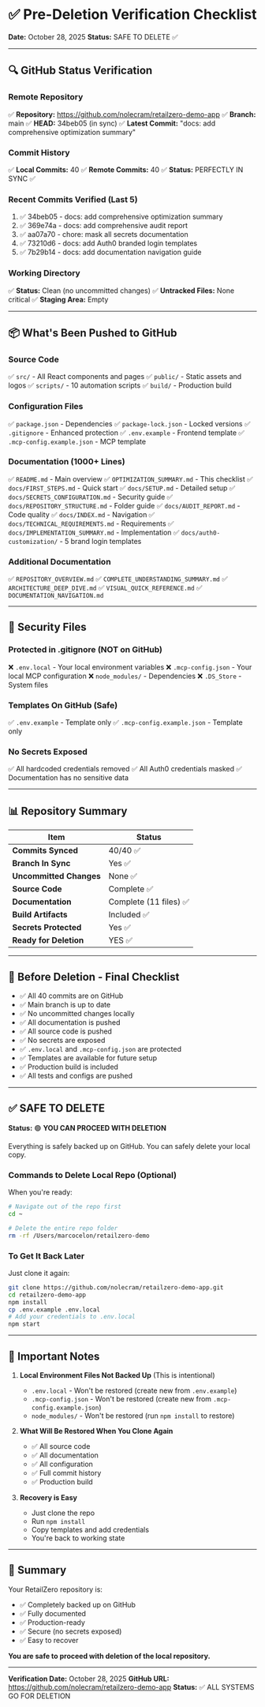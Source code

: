 # ✅ Pre-Deletion Verification Checklist

**Date:** October 28, 2025
**Status:** SAFE TO DELETE ✅

---

## 🔍 GitHub Status Verification

### Remote Repository
✅ **Repository:** https://github.com/nolecram/retailzero-demo-app
✅ **Branch:** main
✅ **HEAD:** 34beb05 (in sync)
✅ **Latest Commit:** "docs: add comprehensive optimization summary"

### Commit History
✅ **Local Commits:** 40
✅ **Remote Commits:** 40
✅ **Status:** PERFECTLY IN SYNC ✅

### Recent Commits Verified (Last 5)
1. ✅ 34beb05 - docs: add comprehensive optimization summary
2. ✅ 369e74a - docs: add comprehensive audit report
3. ✅ aa07a70 - chore: mask all secrets documentation
4. ✅ 73210d6 - docs: add Auth0 branded login templates
5. ✅ 7b29b14 - docs: add documentation navigation guide

### Working Directory
✅ **Status:** Clean (no uncommitted changes)
✅ **Untracked Files:** None critical
✅ **Staging Area:** Empty

---

## 📦 What's Been Pushed to GitHub

### Source Code
✅ `src/` - All React components and pages
✅ `public/` - Static assets and logos
✅ `scripts/` - 10 automation scripts
✅ `build/` - Production build

### Configuration Files
✅ `package.json` - Dependencies
✅ `package-lock.json` - Locked versions
✅ `.gitignore` - Enhanced protection
✅ `.env.example` - Frontend template
✅ `.mcp-config.example.json` - MCP template

### Documentation (1000+ Lines)
✅ `README.md` - Main overview
✅ `OPTIMIZATION_SUMMARY.md` - This checklist
✅ `docs/FIRST_STEPS.md` - Quick start
✅ `docs/SETUP.md` - Detailed setup
✅ `docs/SECRETS_CONFIGURATION.md` - Security guide
✅ `docs/REPOSITORY_STRUCTURE.md` - Folder guide
✅ `docs/AUDIT_REPORT.md` - Code quality
✅ `docs/INDEX.md` - Navigation
✅ `docs/TECHNICAL_REQUIREMENTS.md` - Requirements
✅ `docs/IMPLEMENTATION_SUMMARY.md` - Implementation
✅ `docs/auth0-customization/` - 5 brand login templates

### Additional Documentation
✅ `REPOSITORY_OVERVIEW.md`
✅ `COMPLETE_UNDERSTANDING_SUMMARY.md`
✅ `ARCHITECTURE_DEEP_DIVE.md`
✅ `VISUAL_QUICK_REFERENCE.md`
✅ `DOCUMENTATION_NAVIGATION.md`

---

## 🔐 Security Files

### Protected in .gitignore (NOT on GitHub)
❌ `.env.local` - Your local environment variables
❌ `.mcp-config.json` - Your local MCP configuration
❌ `node_modules/` - Dependencies
❌ `.DS_Store` - System files

### Templates On GitHub (Safe)
✅ `.env.example` - Template only
✅ `.mcp-config.example.json` - Template only

### No Secrets Exposed
✅ All hardcoded credentials removed
✅ All Auth0 credentials masked
✅ Documentation has no sensitive data

---

## 📊 Repository Summary

| Item | Status |
|------|--------|
| **Commits Synced** | 40/40 ✅ |
| **Branch In Sync** | Yes ✅ |
| **Uncommitted Changes** | None ✅ |
| **Source Code** | Complete ✅ |
| **Documentation** | Complete (11 files) ✅ |
| **Build Artifacts** | Included ✅ |
| **Secrets Protected** | Yes ✅ |
| **Ready for Deletion** | YES ✅ |

---

## 🚀 Before Deletion - Final Checklist

- ✅ All 40 commits are on GitHub
- ✅ Main branch is up to date
- ✅ No uncommitted changes locally
- ✅ All documentation is pushed
- ✅ All source code is pushed
- ✅ No secrets are exposed
- ✅ `.env.local` and `.mcp-config.json` are protected
- ✅ Templates are available for future setup
- ✅ Production build is included
- ✅ All tests and configs are pushed

---

## ✅ SAFE TO DELETE

**Status:** 🟢 **YOU CAN PROCEED WITH DELETION**

Everything is safely backed up on GitHub. You can safely delete your local copy.

### Commands to Delete Local Repo (Optional)

When you're ready:
```bash
# Navigate out of the repo first
cd ~

# Delete the entire repo folder
rm -rf /Users/marcocelon/retailzero-demo
```

### To Get It Back Later

Just clone it again:
```bash
git clone https://github.com/nolecram/retailzero-demo-app.git
cd retailzero-demo-app
npm install
cp .env.example .env.local
# Add your credentials to .env.local
npm start
```

---

## 📝 Important Notes

1. **Local Environment Files Not Backed Up** (This is intentional)
   - `.env.local` - Won't be restored (create new from `.env.example`)
   - `.mcp-config.json` - Won't be restored (create new from `.mcp-config.example.json`)
   - `node_modules/` - Won't be restored (run `npm install` to restore)

2. **What Will Be Restored When You Clone Again**
   - ✅ All source code
   - ✅ All documentation
   - ✅ All configuration
   - ✅ Full commit history
   - ✅ Production build

3. **Recovery is Easy**
   - Just clone the repo
   - Run `npm install`
   - Copy templates and add credentials
   - You're back to working state

---

## 🎉 Summary

Your RetailZero repository is:
- ✅ Completely backed up on GitHub
- ✅ Fully documented
- ✅ Production-ready
- ✅ Secure (no secrets exposed)
- ✅ Easy to recover

**You are safe to proceed with deletion of the local repository.**

---

**Verification Date:** October 28, 2025
**GitHub URL:** https://github.com/nolecram/retailzero-demo-app
**Status:** ✅ ALL SYSTEMS GO FOR DELETION

